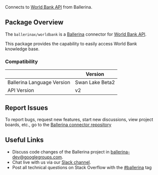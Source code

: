 Connects to [World Bank API](https://datahelpdesk.worldbank.org/knowledgebase/articles/889392-about-the-indicators-api-documentation) from Ballerina.

## Package Overview

The `ballerinax/worldbank` is a [Ballerina](https://ballerina.io/) connector for [World Bank API](http://api.worldbank.org/v2/).

This package provides the capability to easily access World Bank knowledge base. 

### Compatibility
|                               | Version               |
|-------------------------------|-----------------------|
| Ballerina Language Version    | Swan Lake Beta2       |
| API Version                   | v2                    |

## Report Issues

To report bugs, request new features, start new discussions, view project boards, etc., go to the [Ballerina connector repository](link)

## Useful Links

- Discuss code changes of the Ballerina project in [ballerina-dev@googlegroups.com](mailto:ballerina-dev@googlegroups.com).
- Chat live with us via our [Slack channel](https://ballerina.io/community/slack/).
- Post all technical questions on Stack Overflow with the [#ballerina](https://stackoverflow.com/questions/tagged/ballerina) tag
